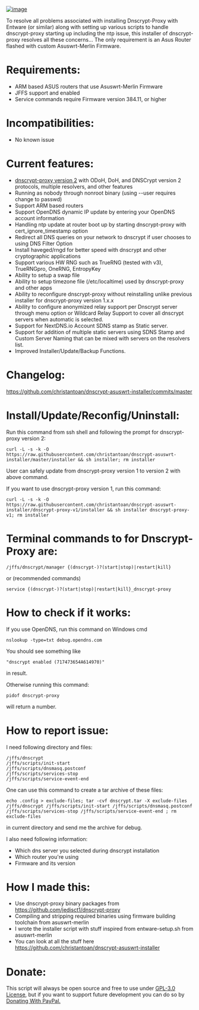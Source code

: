 <a href="https://ibb.co/82v4nFh"><img src="https://i.ibb.co/ft6GVmc/image.png" alt="image" border="0"></a>

To resolve all problems associated with installing Dnscrypt-Proxy with Entware (or similar) along with setting up various scripts to handle dnscrypt-proxy starting up including the ntp issue, this installer of dnscrypt-proxy resolves all these concerns... The only requirement is an Asus Router flashed with custom Asuswrt-Merlin Firmware.
# Requirements:
- ARM based ASUS routers that use Asuswrt-Merlin Firmware
- JFFS support and enabled
- Service commands require Firmware version 384.11, or higher
# Incompatibilities:
- No known issue
# Current features:
- [dnscrypt-proxy version 2](https://github.com/jedisct1/dnscrypt-proxy) with ODoH, DoH, and DNSCrypt version 2 protocols, multiple resolvers, and other features
- Running as nobody through nonroot binary (using --user requires change to passwd)
- Support ARM based routers
- Support OpenDNS dynamic IP update by entering your OpenDNS account information
- Handling ntp update at router boot up by starting dnscrypt-proxy with cert_ignore_timestamp option
- Redirect all DNS queries on your network to dnscrypt if user chooses to using DNS Filter Option
- Install haveged/rngd for better speed with dnscrypt and other cryptographic applications
- Support various HW RNG such as TrueRNG (tested with v3), TrueRNGpro, OneRNG, EntropyKey
- Ability to setup a swap file
- Ability to setup timezone file (/etc/localtime) used by dnscrypt-proxy and other apps
- Ability to reconfigure dnscrypt-proxy without reinstalling unlike previous installer for dnscrypt-proxy version 1.x.x
- Ability to configure anonymized relay support per Dnscrypt server through menu option or Wildcard Relay Support to cover all dnscrypt servers when automatic is selected.
- Support for NextDNS.io Account SDNS stamp as Static server.
- Support for addition of multiple static servers using SDNS Stamp and Custom Server Naming that can be mixed with servers on the resolvers list.
- Improved Installer/Update/Backup Functions.
# Changelog:
https://github.com/christantoan/dnscrypt-asuswrt-installer/commits/master
# Install/Update/Reconfig/Uninstall:
Run this command from ssh shell and following the prompt for dnscrypt-proxy version 2:
```
curl -L -s -k -O https://raw.githubusercontent.com/christantoan/dnscrypt-asuswrt-installer/master/installer && sh installer; rm installer
```
User can safely update from dnscrypt-proxy version 1 to version 2 with above command.

If you want to use dnscrypt-proxy version 1, run this command:
```
curl -L -s -k -O https://raw.githubusercontent.com/christantoan/dnscrypt-asuswrt-installer/dnscrypt-proxy-v1/installer && sh installer dnscrypt-proxy-v1; rm installer
```
# Terminal commands to for Dnscrypt-Proxy are:
```
/jffs/dnscrypt/manager {(dnscrypt-)?(start|stop)|restart|kill}
```
or (recommended commands)
```
service {(dnscrypt-)?(start|stop)|restart|kill}_dnscrypt-proxy
```
# How to check if it works:
If you use OpenDNS, run this command on Windows cmd
```
nslookup -type=txt debug.opendns.com
```
You should see something like
```
"dnscrypt enabled (717473654A614970)"
```
in result.

Otherwise running this command:
```
pidof dnscrypt-proxy
```
will return a number.
# How to report issue:
I need following directory and files:
```
/jffs/dnscrypt
/jffs/scripts/init-start
/jffs/scripts/dnsmasq.postconf
/jffs/scripts/services-stop
/jffs/scripts/service-event-end
```
One can use this command to create a tar archive of these files:
```
echo .config > exclude-files; tar -cvf dnscrypt.tar -X exclude-files /jffs/dnscrypt /jffs/scripts/init-start /jffs/scripts/dnsmasq.postconf /jffs/scripts/services-stop /jffs/scripts/service-event-end ; rm exclude-files
```
in current directory and send me the archive for debug.

I also need following information:
- Which dns server you selected during dnscrypt installation
- Which router you're using
- Firmware and its version
# How I made this:
- Use dnscrypt-proxy binary packages from https://github.com/jedisct1/dnscrypt-proxy
- Compiling and stripping required binaries using firmware building toolchain from asuswrt-merlin
- I wrote the installer script with stuff inspired from entware-setup.sh from asuswrt-merlin
- You can look at all the stuff here https://github.com/christantoan/dnscrypt-asuswrt-installer
# Donate:
This script will always be open source and free to use under [GPL-3.0 License](https://raw.githubusercontent.com/christantoan/dnscrypt-asuswrt-installer/master/LICENSE), but if you want to support future development you can do so by [Donating With PayPal.](https://paypal.me/swotrb)
